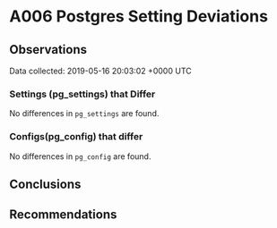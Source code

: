 # A006 Postgres Setting Deviations #

## Observations ##
Data collected: 2019-05-16 20:03:02 +0000 UTC  

### Settings (pg_settings) that Differ ###

No differences in `pg_settings` are found.

### Configs(pg_config) that differ ###

No differences in `pg_config` are found.



## Conclusions ##


## Recommendations ##

